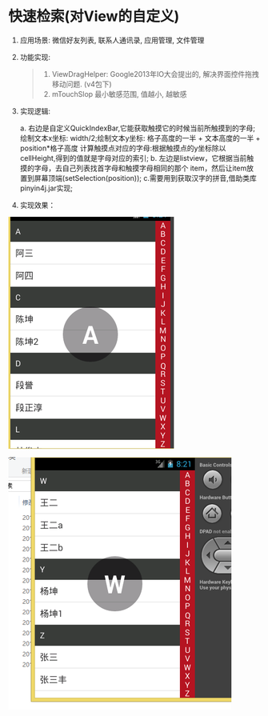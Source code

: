# 快速检索(对View的自定义) 

1. 应用场景: 微信好友列表, 联系人通讯录, 应用管理, 文件管理
2. 功能实现:

   >  1. ViewDragHelper: Google2013年IO大会提出的,
   >   解决界面控件拖拽移动问题. (v4包下)
   >  2. mTouchSlop 最小敏感范围, 值越小, 越敏感

3. 实现逻辑:

   a. 右边是自定义QuickIndexBar,它能获取触摸它的时候当前所触摸到的字母;
   绘制文本x坐标: width/2;绘制文本y坐标: 格子高度的一半 + 文本高度的一半 + position*格子高度
   计算触摸点对应的字母:根据触摸点的y坐标除以cellHeight,得到的值就是字母对应的索引;
   b. 左边是listview，它根据当前触摸的字母，去自己列表找首字母和触摸字母相同的那个
   item，然后让item放置到屏幕顶端(setSelection(position));
   c.需要用到获取汉字的拼音,借助类库pinyin4j.jar实现;
   
4. 实现效果：

![](/image/1.png)

![](/image/2.png)
